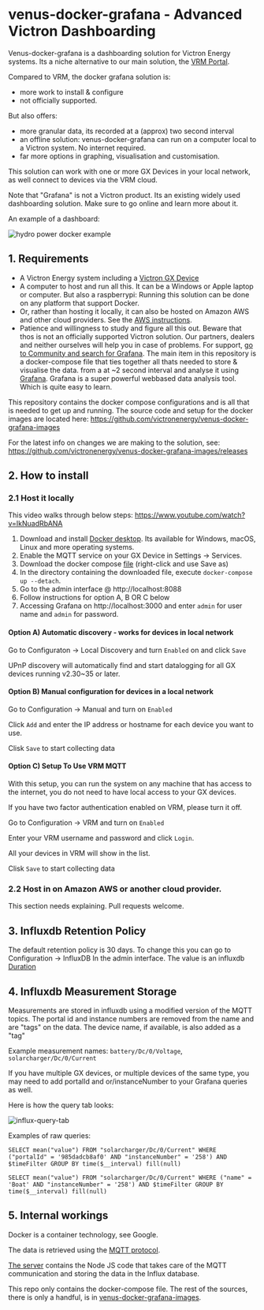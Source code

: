 # venus-docker-grafana - Advanced Victron Dashboarding

Venus-docker-grafana is a dashboarding solution for Victron Energy systems.
Its a niche alternative to our main solution, the [VRM Portal](https://vrm.victronenergy.com).

Compared to VRM, the docker grafana solution is:

- more work to install & configure
- not officially supported.

But also offers:

- more granular data, its recorded at a (approx) two second interval
- an offline solution: venus-docker-grafana can run on a computer local to a Victron system. No internet required.
- far more options in graphing, visualisation and customisation.

This solution can work with one or more GX Devices in your local network, as well connect
to devices via the VRM cloud.

Note that "Grafana" is not a Victron product. Its an existing widely used dashboarding solution.
Make sure to go online and learn more about it.

An example of a dashboard:

![hydro power docker example](https://raw.githubusercontent.com/victronenergy/venus-docker-grafana/master/readme-resources/hydro%20grafana.jpg)

## 1. Requirements

- A Victron Energy system including a [Victron GX Device](https://www.victronenergy.com/live/venus-os:start)
- A computer to host and run all this. It can be a Windows or Apple laptop or
computer. But also a raspberrypi: Running this solution can be done on any platform that support Docker.
- Or, rather than hosting it locally, it can also be hosted on Amazon AWS and other cloud
providers. See the [AWS instructions](AWS.md).
- Patience and willingness to study and figure all this out. Beware that thos is not an officially supported Victron solution. Our partners, dealers and neither ourselves will help you in case of problems. For support, [go to Community and search for Grafana](https://community.victronenergy.com/search.html?c=&includeChildren=&f=&type=question+OR+idea+OR+kbentry+OR+answer+OR+topic+OR+user&redirect=search%2Fsearch&sort=relevance&q=grafana).
The main item in this repository is a docker-compose file that ties together all thats needed to store & visualise the data. from a at ~2 second interval and analyse it using
[Grafana](https://grafana.com/). Grafana is a super powerful webbased data analysis tool.
Which is quite easy to learn.

This repository contains the docker compose configurations and is all that is needed to get up and running. The source code and setup for the docker images are located here: https://github.com/victronenergy/venus-docker-grafana-images 

For the latest info on changes we
are making to the solution, see: https://github.com/victronenergy/venus-docker-grafana-images/releases

## 2. How to install

### 2.1 Host it locally

This video walks through below steps: https://www.youtube.com/watch?v=IkNuadRbANA

1. Download and install [Docker desktop](https://www.docker.com/products/docker-desktop). Its available for Windows, macOS, Linux and more operating systems.
1. Enable the MQTT service on your GX Device in Settings -> Services.
2. Download the docker compose [file](https://raw.githubusercontent.com/victronenergy/venus-docker-grafana/master/docker-compose.yaml) (right-click and use Save as)
3. In the directory containing the downloaded file, execute `docker-compose up --detach`.
4. Go to the admin interface @ http://localhost:8088
4. Follow instructions for option A, B OR C below
5. Accessing Grafana on http://localhost:3000 and enter `admin` for user name and `admin` for password.

#### Option A) Automatic discovery - works for devices in local network

Go to Configuraton -> Local Discovery and turn `Enabled` on and click `Save`

UPnP discovery will automatically find and start datalogging for all GX devices running
v2.30~35 or later.

#### Option B) Manual configuration for devices in a local network

Go to Configuration -> Manual and turn on `Enabled`

Click `Add` and enter the IP address or hostname for each device you want to use.

Clisk `Save` to start collecting data

#### Option C) Setup To Use VRM MQTT

With this setup, you can run the system on any machine that has access to the internet, you do not
need to have local access to your GX devices.

If you have two factor authentication enabled on VRM, please turn it off.

Go to Configuration -> VRM and turn on `Enabled`

Enter your VRM username and password and click `Login`.

All your devices in VRM will show in the list.

Clisk `Save` to start collecting data

### 2.2 Host in on Amazon AWS or another cloud provider.

This section needs explaining. Pull requests welcome.

## 3. Influxdb Retention Policy

The default retention policy is 30 days. To change this you can go to Configuration -> InfluxDB In the admin interface. The value is an influxdb [Duration](https://docs.influxdata.com/influxdb/v1.7/query_language/spec/#durations)

## 4. Influxdb Measurement Storage

Measurements are stored in influxdb using a modified version of the MQTT topics. The portal id and instance numbers are removed from the name and are "tags" on the data. The device name, if available, is also added as a "tag"

Example measurement names: `battery/Dc/0/Voltage`, `solarcharger/Dc/0/Current`

If you have multiple GX devices, or multiple devices of the same type, you may need to add
portalId and or/instanceNumber to your Grafana queries as well.

Here is how the query tab looks:

![influx-query-tab](https://raw.githubusercontent.com/victronenergy/venus-docker-grafana/master/readme-resources/influx-queries-tab.png)


Examples of raw queries: 
```
SELECT mean("value") FROM "solarcharger/Dc/0/Current" WHERE ("portalId" = '985dadcb8af0' AND "instanceNumber" = '258') AND $timeFilter GROUP BY time($__interval) fill(null)
```
```
SELECT mean("value") FROM "solarcharger/Dc/0/Current" WHERE ("name" = 'Boat' AND "instanceNumber" = '258') AND $timeFilter GROUP BY time($__interval) fill(null)
```

## 5. Internal workings

Docker is a container technology, see Google.

The data is retrieved using the
[MQTT protocol](https://github.com/victronenergy/dbus-mqtt).

[The server](https://github.com/victronenergy/venus-docker-grafana-images/tree/master/server)
contains the Node JS code that takes care of the MQTT communication and storing the data in
the Influx database.

This repo only contains the docker-compose file. The rest of the sources, there is only a handful, is in
[venus-docker-grafana-images](https://github.com/victronenergy/venus-docker-grafana-images).
